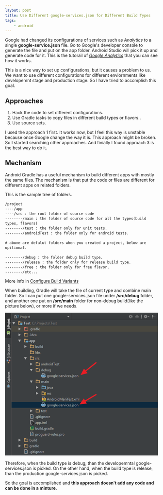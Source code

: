 ```yaml
---
layout: post
title: Use Different google-services.json for Different Build Types
tags: 
    - android
---
```


Google had changed its configurations of services such as _Analytics_ to a single **google-service.json** file. Go to Google's developer console to generate the file and put on the app folder. Android Studio will pick it up and generate code for it. This is the tutorail of _[Google Analytics](https://developers.google.com/analytics/devguides/collection/android/v4/)_ that you can see how it works.

This is a nice way to set up configurations, but it causes a problem to us. We want to use different configurations for different enviornments like developemnt stage and production stage. So I have tried to accomplish this goal.

## Approaches
1. Hack the code to set different configurations. 
1. Use Gradle tasks to copy files in different build types or flavors..
1. Use source sets.

I used the approach 1 first. It works now, but I feel this way is unstable because once Google change the way it is. This approach might be broken. So I started searching other approaches. And finially I found approach 3 is the best way to do it.   

## Mechanism

Android Gradle has a useful mechanism to build different apps with mostly the same files. The mechanism is that put the code or files are different for different apps on related folders.

This is the sample tree of folders.
```text
/project
----/app
----/src : the root folder of source code
--------/main : the folder of source code for all the types(build types, flavors)
--------/test : the folder only for unit tests.
--------/androidTest : the folder only for android tests.

# above are defalut folders when you created a project, below are opitional.

--------/debug : the folder debug build type.
--------/release : the folder only for release build type.
--------/free : the folder only for free flavor.
--------/etc...
```

More info in [Configure Build Variants](https://developer.android.com/studio/build/build-variants.html)

When building, Gradle will take the file of current type and combine main folder. So I can put one google-services.json file under **/src/debug** folder, and another one put on **/src/main** folder for non-debug build(like the picture below), or more if we needs.

![the picture of the folders](/assets/images/2017-02-17-1.png)

Therefore, when the build type is debug, than the developemntal google-services.json is picked. On the other hand, when the build type is release, than the production google-services.json is picked.

So the goal is accomplished and **this approach doesn't add any code and can be done in a minture**.